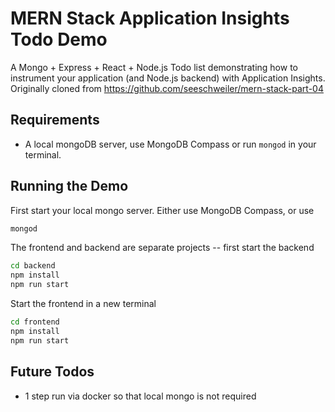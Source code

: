 # MERN Stack Application Insights Todo Demo
A Mongo + Express + React + Node.js Todo list demonstrating how to instrument your application (and Node.js backend) with Application Insights. Originally cloned from https://github.com/seeschweiler/mern-stack-part-04

## Requirements
- A local mongoDB server, use MongoDB Compass or run `mongod` in your terminal.

## Running the Demo
First start your local mongo server. Either use MongoDB Compass, or use
```zsh
mongod
```

The frontend and backend are separate projects -- first start the backend

```zsh
cd backend
npm install
npm run start
```

Start the frontend in a new terminal
```zsh
cd frontend
npm install
npm run start
```

## Future Todos
- 1 step run via docker so that local mongo is not required
